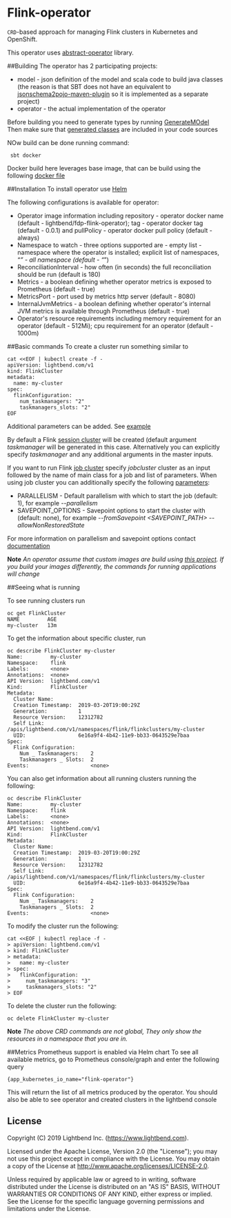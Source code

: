 # Flink-operator


`CRD`-based approach for managing Flink clusters in Kubernetes and OpenShift.

This operator uses [abstract-operator](https://github.com/jvm-operators/abstract-operator) library.

##Building
The operator has 2 participating projects:
* model - json definition of the model and scala code to build java classes (the reason is that SBT does not have an equivalent to [jsonschema2pojo-maven-plugin](https://github.com/joelittlejohn/jsonschema2pojo) so it is implemented as a separate project)
* operator - the actual implementation of the operator

Before building you need to generate types by running [GenerateMOdel](model/src/main/scala/com/lightbend/operator/model/GenerateModel.scala)
Then make sure that [generated classes](model/target/generated-sources/jsonschema2pojo) are included in your code sources

NOw build can be done running command:
````
 sbt docker 
````
Docker build here leverages base image, that can be build using the following [docker file](./Dockerfile)

##Installation
To install operator use [Helm](helm/flink-operator) 

The following configurations is available for operator:
* Operator image information including repository - operator docker name (default - lightbend/fdp-flink-operator); tag - operator docker tag (default - 0.0.1) and pullPolicy - operator docker pull policy (default - always)
* Namespace to watch - three options supported are - empty list - namespace where the operator is installed; explicit list of namespaces, “*” - all namespace (default - “*”)
* ReconciliationInterval - how often (in seconds) the full reconciliation should be run (default is 180)
* Metrics - a boolean defining whether operator metrics is exposed to Prometheus (default - true)
* MetricsPort - port used by metrics http server (default - 8080)
* InternalJvmMetrics - a boolean defining whether operator's internal JVM metrics is available through Prometheus (default - true)
* Operator's resource requirements including memory requirement for an operator (default - 512Mi); cpu requirement for an operator (default - 1000m)

##Basic commands
To create a cluster run something similar to 
````
cat <<EOF | kubectl create -f -
apiVersion: lightbend.com/v1
kind: FlinkCluster
metadata:
  name: my-cluster
spec:
  flinkConfiguration:
    num_taskmanagers: "2"
    taskmanagers_slots: "2"
EOF
````
Additional parameters can be added. See [example](yaml/cluster_complete.yaml)

By default a Flink [session cluster](https://ci.apache.org/projects/flink/flink-docs-stable/ops/deployment/kubernetes.html#flink-session-cluster-on-kubernetes) will be created (default argument *taskmanager* will be generated in this case.
Alternatively you can explicitly specify *taskmanager* and any additional arguments in the master inputs.

If you want to run Flink [job cluster](https://ci.apache.org/projects/flink/flink-docs-stable/ops/deployment/kubernetes.html#flink-job-cluster-on-kubernetes) specify
*jobcluster* cluster as an input followed by the name of main class for a job and list of parameters. 
When using job cluster you can additionally specify the following [parameters](https://github.com/apache/flink/tree/release-1.7/flink-container/docker#deploying-via-docker-compose):
* PARALLELISM - Default parallelism with which to start the job (default: 1), for example *--parallelism <parallelism>* 
* SAVEPOINT_OPTIONS - Savepoint options to start the cluster with (default: none), for example *--fromSavepoint <SAVEPOINT_PATH> --allowNonRestoredState* 

For more information on parallelism and savepoint options contact [documentation](https://ci.apache.org/projects/flink/flink-docs-stable/ops/cli.html#usage)

**Note** *An operator assume that custom images are build using [this project](https://github.com/lightbend/fdp-flink-build). If you build your images differently, the commands for running applications will change* 

##Seeing what is running

To see running clusters run 
````
oc get FlinkCluster
NAME         AGE
my-cluster   13m
```` 

To get the information about specific cluster, run
````
oc describe FlinkCluster my-cluster
Name:         my-cluster
Namespace:    flink
Labels:       <none>
Annotations:  <none>
API Version:  lightbend.com/v1
Kind:         FlinkCluster
Metadata:
  Cluster Name:        
  Creation Timestamp:  2019-03-20T19:00:29Z
  Generation:          1
  Resource Version:    12312782
  Self Link:           /apis/lightbend.com/v1/namespaces/flink/flinkclusters/my-cluster
  UID:                 6e16a9f4-4b42-11e9-bb33-0643529e7baa
Spec:
  Flink Configuration:
    Num _ Taskmanagers:    2
    Taskmanagers _ Slots:  2
Events:                    <none>
````
You can also get information about all running clusters running the following:
````
oc describe FlinkCluster
Name:         my-cluster
Namespace:    flink
Labels:       <none>
Annotations:  <none>
API Version:  lightbend.com/v1
Kind:         FlinkCluster
Metadata:
  Cluster Name:        
  Creation Timestamp:  2019-03-20T19:00:29Z
  Generation:          1
  Resource Version:    12312782
  Self Link:           /apis/lightbend.com/v1/namespaces/flink/flinkclusters/my-cluster
  UID:                 6e16a9f4-4b42-11e9-bb33-0643529e7baa
Spec:
  Flink Configuration:
    Num _ Taskmanagers:    2
    Taskmanagers _ Slots:  2
Events:                    <none>
````
To modify the cluster run the following:
````
cat <<EOF | kubectl replace -f -
> apiVersion: lightbend.com/v1
> kind: FlinkCluster
> metadata:
>   name: my-cluster
> spec:
>   flinkConfiguration:
>     num_taskmanagers: "3"
>     taskmanagers_slots: "2"
> EOF
````

To delete the cluster run the following:
````
oc delete FlinkCluster my-cluster
````

**Note** *The above CRD commands are not global, They only show the resources in a namespace that you are in.* 

##Metrics
Prometheus support is enabled via Helm chart
To see all available metrics, go to Prometheus console/graph and enter the following query
````
{app_kubernetes_io_name="flink-operator"}
````
This will return the list of all metrics produced by the operator.
You should also be able to see operator and created clusters in the lightbend console

## License

Copyright (C) 2019 Lightbend Inc. (https://www.lightbend.com).

Licensed under the Apache License, Version 2.0 (the "License"); you may not use this project except in compliance with the License. You may obtain a copy of the License at http://www.apache.org/licenses/LICENSE-2.0.

Unless required by applicable law or agreed to in writing, software distributed under the License is distributed on an "AS IS" BASIS, WITHOUT WARRANTIES OR CONDITIONS OF ANY KIND, either express or implied. See the License for the specific language governing permissions and limitations under the License.

